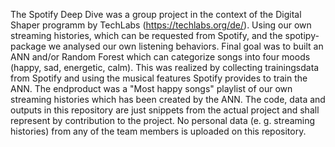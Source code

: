 The Spotify Deep Dive was a group project in the context of the Digital Shaper programm by TechLabs (https://techlabs.org/de/).
Using our own streaming histories, which can be requested from Spotify, and the spotipy-package we analysed our own listening behaviors.
Final goal was to built an ANN and/or Random Forest which can categorize songs into four moods (happy, sad, energetic, calm).
This was realized by collecting trainingsdata from Spotify and using the musical features Spotify provides to train the ANN.
The endproduct was a "Most happy songs" playlist of our own streaming histories which has been created by the ANN.
The code, data and outputs in this repository are just snippets from the actual project and shall represent by contribution to the project.
No personal data (e. g. streaming histories) from any of the team members is uploaded on this repository.
